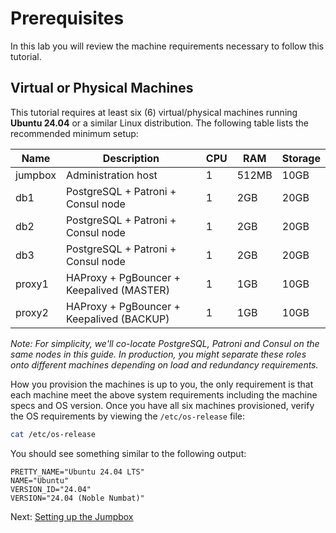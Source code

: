 # Prerequisites

In this lab you will review the machine requirements necessary to follow this tutorial.

## Virtual or Physical Machines

This tutorial requires at least six (6) virtual/physical machines running **Ubuntu 24.04** or a similar Linux distribution. The following table lists the recommended minimum setup:

| Name    | Description                                  | CPU | RAM   | Storage |
|---------|----------------------------------------------|-----|-------|---------|
| jumpbox | Administration host                          | 1   | 512MB | 10GB    |
| db1     | PostgreSQL + Patroni + Consul node           | 1   | 2GB   | 20GB    |
| db2     | PostgreSQL + Patroni + Consul node           | 1   | 2GB   | 20GB    |
| db3     | PostgreSQL + Patroni + Consul node           | 1   | 2GB   | 20GB    |
| proxy1  | HAProxy + PgBouncer + Keepalived (MASTER)    | 1   | 1GB   | 10GB    |
| proxy2  | HAProxy + PgBouncer + Keepalived (BACKUP)    | 1   | 1GB   | 10GB    |

*Note: For simplicity, we'll co-locate PostgreSQL, Patroni and Consul on the same nodes in this guide. In production, you might separate these roles onto different machines depending on load and redundancy requirements.*

How you provision the machines is up to you, the only requirement is that each machine meet the above system requirements including the machine specs and OS version. Once you have all six machines provisioned, verify the OS requirements by viewing the `/etc/os-release` file:

```bash
cat /etc/os-release
```

You should see something similar to the following output:

```text
PRETTY_NAME="Ubuntu 24.04 LTS"
NAME="Ubuntu"
VERSION_ID="24.04"
VERSION="24.04 (Noble Numbat)"
```

Next: [Setting up the Jumpbox](02-jumpbox.md)
